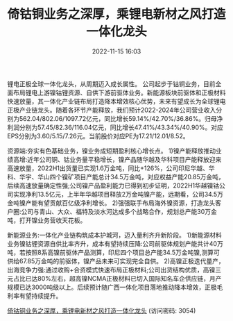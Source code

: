 ﻿---
title: 倚钴铜业务之深厚，乘锂电新材之风打造一体化龙头
date: 2022-11-15 16:03
tags:
- 华友钴业
updated: 1970-01-01 08:00:00
---

锂电正极全球一体化龙头，从周期迈入成长属性。
公司起步于钴铜业务，目前全面布局锂电上游镍钴锂资源、自供下游前驱体业务。新能源板块前驱体和正极材料快速放量，其一体化产业链布局打造降本增效核心优势，未来有望成长为全球锂电正极产业链龙头。随着各环节产能释放，我们预计2022-2024年公司营业收入分别为562.04/802.06/1097.72亿元，同比增长59.14%/42.70%/36.86%。归母净利润分别为57.45/82.36/116.04亿元，同比增长47.41%/43.34%/40.90%。对应EPS分别为3.60/5.15/7.26元。当前股价对应PE为17.21/12.01/8.52。
<!-- more -->
资源端:夯实有色基础业务，镍业务成短期盈利核心增长点。
1)镍产能释放推动业绩高增:近年公司铜、钴业务量平稳增长，镍产品随华越及华科项目产能释放迎来高速放量，2022H1出货量已实现1.6万金吨，同比+126%，公司印尼华越、华科、华宇、华山四个镍矿项目产能总计34.5万金吨，对应权益产能20.85万金吨，后续高速放量确定性强;公司镍产品盈利能力已得到初步证明，2022H1华越镍钴公司实现净利13.5亿元，上半年华越项目释放2万金吨镍产能，远期看，公司34.5万金吨镍产能有望贡献百亿级净利增长。
2)强强联手布局海外镍资源，打造龙头客户圈:公司与青山、大众、福特及淡水河达成多个战略合作，规划总产能30万金吨，打开镍业务营收天花板。

新能源业务:一体化产业链构筑成本护城河，迈入量利齐升新阶段。
1)新能源材料业务镍钴锂资源自供比率齐升，成本有望持续压降:公司前驱体规划产能共计40万吨，若按照8系高镍前驱体产品测算，印尼四个项目总产能34.5万金吨镍,测算可供给67.85万金吨的前驱体，镍产品未来可实现完全自供。
2)高镍正极迭代量产，出海竞争力强:通过收购+合资模式快速布局正极材料;公司出货结构优质，高镍三元占比已达80%左右，超高镍NCMA正极材料已切入国际知名车企供应链，月产规模已达3000吨级以上。后续预计随广西一体化项目落地推动降本增效，正极毛利率有望持续提升。

[倚钴铜业务之深厚，乘锂电新材之风打造一体化龙头](https://url12.ctfile.com/f/3948612-723800466-c14847?p=3054)
(访问密码: 3054)
